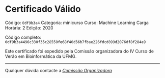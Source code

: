 # Certificado Válido

Código: `0df9b3a4`
Categoria: minicurso
Curso: Machine Learning
Carga Horária: 2
Edição: 2020


Código completo: `0df9b3a4496c330f35c28550fe68f40d56b7fbae226fdcd899d2076df8f284a9`


Este certificado foi expedido pela Comissão organizadora do IV Curso de Verão em Bioinformática da UFMG.

----

Qualquer dúvida contacte a [_Comissão Organizadora_](<mailto:cursobioinfoufmg@gmail.com$subject=[Certificados]>)

